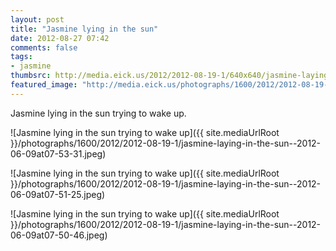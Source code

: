 ```yaml
---
layout: post
title: "Jasmine lying in the sun"
date: 2012-08-27 07:42
comments: false
tags: 
- jasmine
thumbsrc: http://media.eick.us/2012/2012-08-19-1/640x640/jasmine-laying-in-the-sun--2012-06-09at07-53-31.jpeg
featured_image: "http://media.eick.us/photographs/1600/2012/2012-08-19-1/jasmine-laying-in-the-sun--2012-06-09at07-53-31.jpeg"
---
```

Jasmine lying in the sun trying to wake up.

![Jasmine lying in the sun trying to wake up]({{ site.mediaUrlRoot }}/photographs/1600/2012/2012-08-19-1/jasmine-laying-in-the-sun--2012-06-09at07-53-31.jpeg)


![Jasmine lying in the sun trying to wake up]({{ site.mediaUrlRoot }}/photographs/1600/2012/2012-08-19-1/jasmine-laying-in-the-sun--2012-06-09at07-51-25.jpeg)


![Jasmine lying in the sun trying to wake up]({{ site.mediaUrlRoot }}/photographs/1600/2012/2012-08-19-1/jasmine-laying-in-the-sun--2012-06-09at07-50-46.jpeg)

